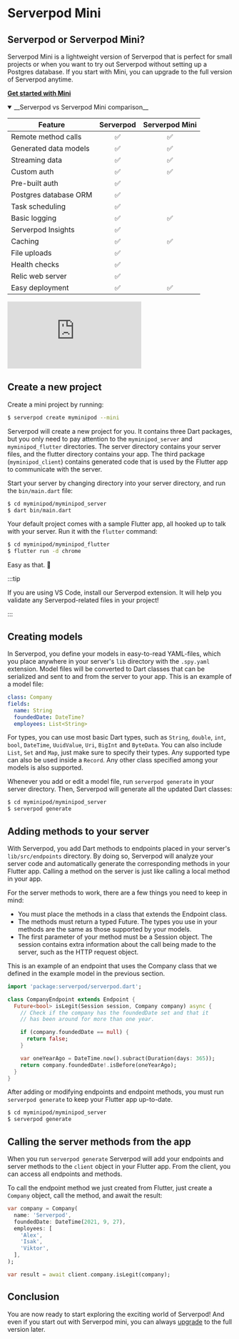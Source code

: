 # Serverpod Mini

## Serverpod or Serverpod Mini?

Serverpod Mini is a lightweight version of Serverpod that is perfect for small projects or when you want to try out Serverpod without setting up a Postgres database. If you start with Mini, you can upgrade to the full version of Serverpod anytime.

**[Get started with Mini](get-started-with-mini)**

<details open>
<summary>__Serverpod vs Serverpod Mini comparison__</summary>
<p>

| Feature               | Serverpod | Serverpod Mini |
| --------------------- | :-------: | :------------: |
| Remote method calls   |    ✅     |       ✅       |
| Generated data models |    ✅     |       ✅       |
| Streaming data        |    ✅     |       ✅       |
| Custom auth           |    ✅     |       ✅       |
| Pre-built auth        |    ✅     |                |
| Postgres database ORM |    ✅     |                |
| Task scheduling       |    ✅     |                |
| Basic logging         |    ✅     |       ✅       |
| Serverpod Insights    |    ✅     |                |
| Caching               |    ✅     |       ✅       |
| File uploads          |    ✅     |                |
| Health checks         |    ✅     |                |
| Relic web server      |    ✅     |                |
| Easy deployment       |    ✅     |       ✅       |

</p>
</details>

<div style={{ position : 'relative', paddingBottom : '56.25%', height : '0' }}><iframe style={{ position : 'absolute', top : '0', left : '0', width : '100%', height : '100%' }} width="560" height="315" src="https://www.youtube-nocookie.com/embed/dSBK4JOZRyI" title="YouTube video player" frameborder="0" allow="accelerometer; autoplay; clipboard-write; encrypted-media; gyroscope; picture-in-picture" allowfullscreen></iframe></div>

## Create a new project

Create a mini project by running:

```bash
$ serverpod create myminipod --mini
```

Serverpod will create a new project for you. It contains three Dart packages, but you only need to pay attention to the `myminipod_server` and `myminipod_flutter` directories. The server directory contains your server files, and the flutter directory contains your app. The third package (`myminipod_client`) contains generated code that is used by the Flutter app to communicate with the server.

Start your server by changing directory into your server directory, and run the `bin/main.dart` file:

```bash
$ cd myminipod/myminipod_server
$ dart bin/main.dart
```

Your default project comes with a sample Flutter app, all hooked up to talk with your server. Run it with the `flutter` command:

```bash
$ cd myminipod/myminipod_flutter
$ flutter run -d chrome
```

Easy as that. 🥳

:::tip

If you are using VS Code, install our Serverpod extension. It will help you validate any Serverpod-related files in your project!

:::

## Creating models

In Serverpod, you define your models in easy-to-read YAML-files, which you place anywhere in your server's `lib` directory with the `.spy.yaml` extension. Model files will be converted to Dart classes that can be serialized and sent to and from the server to your app. This is an example of a model file:

```yaml
class: Company
fields:
  name: String
  foundedDate: DateTime?
  employees: List<String>
```

For types, you can use most basic Dart types, such as `String`, `double`, `int`, `bool`, `DateTime`, `UuidValue`, `Uri`, `BigInt` and `ByteData`. You can also include `List`, `Set` and `Map`, just make sure to specify their types. Any supported type can also be used inside a `Record`. Any other class specified among your models is also supported.

Whenever you add or edit a model file, run `serverpod generate` in your server directory. Then, Serverpod will generate all the updated Dart classes:

```bash
$ cd myminipod/myminipod_server
$ serverpod generate
```

## Adding methods to your server

With Serverpod, you add Dart methods to endpoints placed in your server's `lib/src/endpoints` directory. By doing so, Serverpod will analyze your server code and automatically generate the corresponding methods in your Flutter app. Calling a method on the server is just like calling a local method in your app.

For the server methods to work, there are a few things you need to keep in mind:

- You must place the methods in a class that extends the Endpoint class.
- The methods must return a typed Future. The types you use in your methods are the same as those supported by your models.
- The first parameter of your method must be a Session object. The session contains extra information about the call being made to the server, such as the HTTP request object.

This is an example of an endpoint that uses the Company class that we defined in the example model in the previous section.

```dart
import 'package:serverpod/serverpod.dart';

class CompanyEndpoint extends Endpoint {
  Future<bool> isLegit(Session session, Company company) async {
    // Check if the company has the foundedDate set and that it
    // has been around for more than one year.

    if (company.foundedDate == null) {
      return false;
    }

    var oneYearAgo = DateTime.now().subract(Duration(days: 365));
    return company.foundedDate!.isBefore(oneYearAgo);
  }
}
```

After adding or modifying endpoints and endpoint methods, you must run `serverpod generate` to keep your Flutter app up-to-date.

```bash
$ cd myminipod/myminipod_server
$ serverpod generate
```

## Calling the server methods from the app

When you run `serverpod generate` Serverpod will add your endpoints and server methods to the `client` object in your Flutter app. From the client, you can access all endpoints and methods.

To call the endpoint method we just created from Flutter, just create a `Company` object, call the method, and await the result:

```dart
var company = Company(
  name: 'Serverpod',
  foundedDate: DateTime(2021, 9, 27),
  employees: [
    'Alex',
    'Isak',
    'Viktor',
  ],
);

var result = await client.company.isLegit(company);
```

## Conclusion

You are now ready to start exploring the exciting world of Serverpod! And even if you start out with Serverpod mini, you can always [upgrade](../upgrading/upgrade-from-mini) to the full version later.
